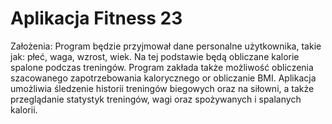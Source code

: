 # Aplikacja Fitness 23

Założenia:
Program będzie przyjmował dane personalne użytkownika, takie jak: płeć, waga, wzrost, wiek. Na tej podstawie będą obliczane kalorie spalone podczas treningów. Program zakłada także możliwość obliczenia szacowanego zapotrzebowania kalorycznego or obliczanie BMI. Aplikacja umożliwia śledzenie historii treningów biegowych oraz na siłowni, a także przeglądanie statystyk treningów, wagi oraz spożywanych i spalanych kalorii.
